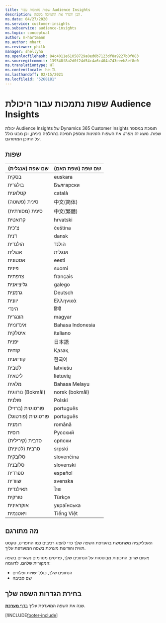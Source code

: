 ```yaml
---
title: שפות נתמכות עבור Audience Insights
description: הבן והגדר את התמיכה בשפה.
ms.date: 04/27/2020
ms.service: customer-insights
ms.subservice: audience-insights
ms.topic: conceptual
author: m-hartmann
ms.author: mhart
ms.reviewer: philk
manager: shellyha
ms.openlocfilehash: 84c4011e61058729a0ed0b7123df8a9227b0f083
ms.sourcegitcommit: 139548f8a2d0f24d54c4a6c404a743eeeb8ef8e0
ms.translationtype: HT
ms.contentlocale: he-IL
ms.lasthandoff: 02/15/2021
ms.locfileid: "5268181"
---
```

# <a name="supported-languages-for-audience-insights-capability"></a>שפות נתמכות עבור היכולת Audience Insights

יכולת Audience Insights של Dynamics 365 Customer Insights תומכת במספר שפות. נושא זה מפרט את השפות הזמינות ומספק תמיכה בהחלפה ביניהן, וכן מבט כולל על התוכן המתורגם.

## <a name="languages"></a>שפות

| שם שפת (אנגלית)|  שם שפה (שפת האם) |
| ------------- | ------------- |
| בסקית | euskara |
| בולגרית | Български |
| קטלאנית‬‬ | català |
| סינית (פשוטה) | 中文(简体) |
| סינית (מסורתית) | 中文(繁體) |
| קרואטית | hrvatski |
| צ'כית | čeština |
| דנית | dansk |
| הולנדית | הולנד |
| אנגלית | אנגלית |
| אסטונית | eesti |
| פינית | suomi |
| צרפתית | français |
| גליציאנית | galego |
| גרמנית | Deutsch |
| יוונית | Ελληνικά |
| הינדי | हिंदी |
| הונגרית | magyar |
| אינדונזית | Bahasa Indonesia |
| איטלקית | italiano |
| יפנית | 日本語 |
| קזחית | Қазақ |
| קוריאנית | 한국어 |
| לטבית | latviešu |
| ליטאית | lietuvių |
| מלאית | Bahasa Melayu |
| נורווגית (Bokmål) | norsk (bokmål) |
| פולנית | Polski |
| פורטוגזית (ברזיל) | português |
| פורטוגזית (פורטוגל) | português |
| רומנית | română |
| רוסית | Русский |
| סרבית (קירילית) | српски |
| סרבית (לטינית) | srpski |
| סלובקית | slovenčina |
| סלובנית | slovenski |
| ספרדית | español |
| שוודית | svenska |
| תאילנדית | ไทย |
| טורקית | Türkçe |
| אוקראינית | українська |
| ויאטנמית | Tiếng Việt |

## <a name="whats-translated"></a>מה מתורגם

האפליקציה משתמשת בהעדפת השפה שלך כדי להציג רכיבים כמו התפריט, טקסט תווית והודעות מערכת בשפה המועדפת עליך.

משום שרוב התכונות מבוססות על הנתונים שלך, פריטים מסוימים נשארים בשפה המקורית שלהם. לדוגמה:

- הנתונים שלך, כולל ישויות ופלחים
- שם סביבה

## <a name="choose-your-language-settings"></a>בחירת הגדרות השפה שלך  

שנה את השפה המועדפת עליך [בדף **מערכת**](system.md).


[!INCLUDE[footer-include](../includes/footer-banner.md)]